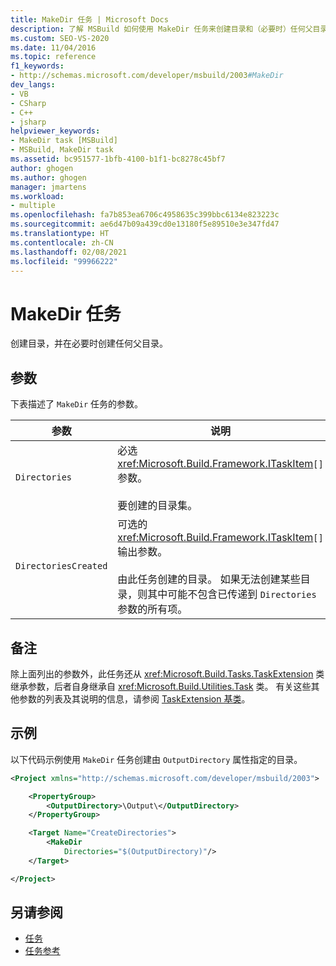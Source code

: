 ```yaml
---
title: MakeDir 任务 | Microsoft Docs
description: 了解 MSBuild 如何使用 MakeDir 任务来创建目录和（必要时）任何父目录。
ms.custom: SEO-VS-2020
ms.date: 11/04/2016
ms.topic: reference
f1_keywords:
- http://schemas.microsoft.com/developer/msbuild/2003#MakeDir
dev_langs:
- VB
- CSharp
- C++
- jsharp
helpviewer_keywords:
- MakeDir task [MSBuild]
- MSBuild, MakeDir task
ms.assetid: bc951577-1bfb-4100-b1f1-bc8278c45bf7
author: ghogen
ms.author: ghogen
manager: jmartens
ms.workload:
- multiple
ms.openlocfilehash: fa7b853ea6706c4958635c399bbc6134e823223c
ms.sourcegitcommit: ae6d47b09a439cd0e13180f5e89510e3e347fd47
ms.translationtype: HT
ms.contentlocale: zh-CN
ms.lasthandoff: 02/08/2021
ms.locfileid: "99966222"
---
```

# <a name="makedir-task"></a>MakeDir 任务

创建目录，并在必要时创建任何父目录。

## <a name="parameters"></a>参数

下表描述了 `MakeDir` 任务的参数。

|参数|说明|
|---------------|-----------------|
|`Directories`|必选 <xref:Microsoft.Build.Framework.ITaskItem>`[]` 参数。<br /><br /> 要创建的目录集。|
|`DirectoriesCreated`|可选的 <xref:Microsoft.Build.Framework.ITaskItem>`[]` 输出参数。<br /><br /> 由此任务创建的目录。 如果无法创建某些目录，则其中可能不包含已传递到 `Directories` 参数的所有项。|

## <a name="remarks"></a>备注

除上面列出的参数外，此任务还从 <xref:Microsoft.Build.Tasks.TaskExtension> 类继承参数，后者自身继承自 <xref:Microsoft.Build.Utilities.Task> 类。 有关这些其他参数的列表及其说明的信息，请参阅 [TaskExtension 基类](../msbuild/taskextension-base-class.md)。

## <a name="example"></a>示例

以下代码示例使用 `MakeDir` 任务创建由 `OutputDirectory` 属性指定的目录。

```xml
<Project xmlns="http://schemas.microsoft.com/developer/msbuild/2003">

    <PropertyGroup>
        <OutputDirectory>\Output\</OutputDirectory>
    </PropertyGroup>

    <Target Name="CreateDirectories">
        <MakeDir
            Directories="$(OutputDirectory)"/>
    </Target>

</Project>
```

## <a name="see-also"></a>另请参阅

- [任务](../msbuild/msbuild-tasks.md)
- [任务参考](../msbuild/msbuild-task-reference.md)
